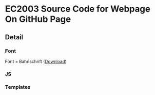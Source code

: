 # EC2003 Source Code for Webpage On GitHub Page

## Detail

### Font
Font = Bahnschrift ([Download](https://8d999d6a.rocketcdn.me/download/bahnschrift/?ind=1612722479982&filename=Bahnschrift-Font-Family.zip&wpdmdl=72001&refresh=67198779077801729726329))

### JS

### Templates

